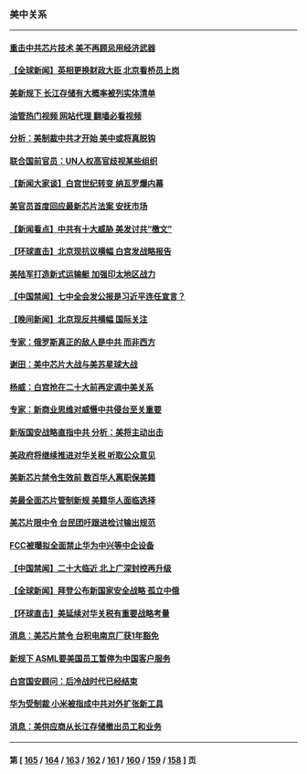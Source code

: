 ### 美中关系
---
#### [重击中共芯片技术 美不再顾忌用经济武器](../../pages/nf1412576/n13845753.md?10160445) 
#### [【全球新闻】英相更换财政大臣 北京看桥员上岗](../../pages/nf1412576/n13845996.md?10160445) 
#### [美新规下 长江存储有大概率被列实体清单](../../pages/nf1412576/n13845665.md?10160445) 
#### [油管热门视频 网站代理 翻墙必看视频](http://209.222.30.114:81/youtube.html?10160445)
#### [分析：美制裁中共才开始 美中或将真脱钩](../../pages/nf1412576/n13845305.md?10160445) 
#### [联合国前官员：UN人权高官歧视某些组织](../../pages/nf1412576/n13845593.md?10160445) 
#### [【新闻大家谈】白宫世纪转变 纳瓦罗爆内幕](../../pages/nf1412576/n13844956.md?10160445) 
#### [美官员首度回应最新芯片法案 安抚市场](../../pages/nf1412576/n13845407.md?10160445) 
#### [【新闻看点】中共有十大威胁 美发讨共“檄文”](../../pages/nf1412576/n13844890.md?10160445) 
#### [【环球直击】北京现抗议横幅 白宫发战略报告](../../pages/nf1412576/n13845283.md?10160445) 
#### [美陆军打造新式运输艇 加强印太地区战力](../../pages/nf1412576/n13845295.md?10160445) 
#### [【中国禁闻】七中全会发公报是习近平连任宣言？](../../pages/nf1412576/n13845253.md?10160445) 
#### [【晚间新闻】北京现反共横幅 国际关注](../../pages/nf1412576/n13845252.md?10160445) 
#### [专家：俄罗斯真正的敌人是中共 而非西方](../../pages/nf1412576/n13845231.md?10160445) 
#### [谢田：美中芯片大战与美苏星球大战](../../pages/nf1412576/n13845198.md?10160445) 
#### [杨威：白宫抢在二十大前再定调中美关系](../../pages/nf1412576/n13844952.md?10160445) 
#### [专家：新商业思维对威慑中共侵台至关重要](../../pages/nf1412576/n13845110.md?10160445) 
#### [新版国安战略直指中共 分析：美将主动出击](../../pages/nf1412576/n13844931.md?10160445) 
#### [美政府将继续推进对华关税 听取公众意见](../../pages/nf1412576/n13844942.md?10160445) 
#### [美新芯片禁令生效前 数百华人离职保美籍](../../pages/nf1412576/n13844644.md?10160445) 
#### [美最全面芯片管制新规 美籍华人面临选择](../../pages/nf1412576/n13844763.md?10160445) 
#### [美芯片限中令 台民团吁跟进检讨输出规范](../../pages/nf1412576/n13844572.md?10160445) 
#### [FCC被曝拟全面禁止华为中兴等中企设备](../../pages/nf1412576/n13844686.md?10160445) 
#### [【中国禁闻】二十大临近 北上广深封控再升级](../../pages/nf1412576/n13844488.md?10160445) 
#### [【全球新闻】拜登公布新国家安全战略 孤立中俄](../../pages/nf1412576/n13844471.md?10160445) 
#### [【环球直击】美延续对华关税有重要战略考量](../../pages/nf1412576/n13843995.md?10160445) 
#### [消息：美芯片禁令 台积电南京厂获1年豁免](../../pages/nf1412576/n13844273.md?10160445) 
#### [新规下 ASML要美国员工暂停为中国客户服务](../../pages/nf1412576/n13844245.md?10160445) 
#### [白宫国安顾问：后冷战时代已经结束](../../pages/nf1412576/n13844203.md?10160445) 
#### [华为受制裁 小米被指成中共对外扩张新工具](../../pages/nf1412576/n13844067.md?10160445) 
#### [消息：美供应商从长江存储撤出员工和业务](../../pages/nf1412576/n13844051.md?10160445) 

---
#### 第 [ [165](./165.md?10160445) / [164](./164.md?10160445) / [163](./163.md?10160445) / [162](./162.md?10160445) / [161](./161.md?10160445) / [160](./160.md?10160445) / [159](./159.md?10160445) / [158](./158.md?10160445) ] 页
